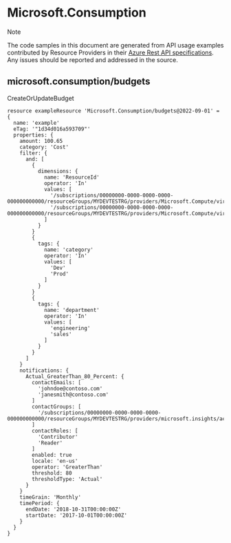 # Microsoft.Consumption
  
> [!NOTE]
> The code samples in this document are generated from API usage examples contributed by Resource Providers in their [Azure Rest API specifications](https://github.com/Azure/azure-rest-api-specs). Any issues should be reported and addressed in the source.


## microsoft.consumption/budgets

CreateOrUpdateBudget
```bicep
resource exampleResource 'Microsoft.Consumption/budgets@2022-09-01' = {
  name: 'example'
  eTag: '"1d34d016a593709"'
  properties: {
    amount: 100.65
    category: 'Cost'
    filter: {
      and: [
        {
          dimensions: {
            name: 'ResourceId'
            operator: 'In'
            values: [
              '/subscriptions/00000000-0000-0000-0000-000000000000/resourceGroups/MYDEVTESTRG/providers/Microsoft.Compute/virtualMachines/MSVM2'
              '/subscriptions/00000000-0000-0000-0000-000000000000/resourceGroups/MYDEVTESTRG/providers/Microsoft.Compute/virtualMachines/platformcloudplatformGeneric1'
            ]
          }
        }
        {
          tags: {
            name: 'category'
            operator: 'In'
            values: [
              'Dev'
              'Prod'
            ]
          }
        }
        {
          tags: {
            name: 'department'
            operator: 'In'
            values: [
              'engineering'
              'sales'
            ]
          }
        }
      ]
    }
    notifications: {
      Actual_GreaterThan_80_Percent: {
        contactEmails: [
          'johndoe@contoso.com'
          'janesmith@contoso.com'
        ]
        contactGroups: [
          '/subscriptions/00000000-0000-0000-0000-000000000000/resourceGroups/MYDEVTESTRG/providers/microsoft.insights/actionGroups/SampleActionGroup'
        ]
        contactRoles: [
          'Contributor'
          'Reader'
        ]
        enabled: true
        locale: 'en-us'
        operator: 'GreaterThan'
        threshold: 80
        thresholdType: 'Actual'
      }
    }
    timeGrain: 'Monthly'
    timePeriod: {
      endDate: '2018-10-31T00:00:00Z'
      startDate: '2017-10-01T00:00:00Z'
    }
  }
}
```
